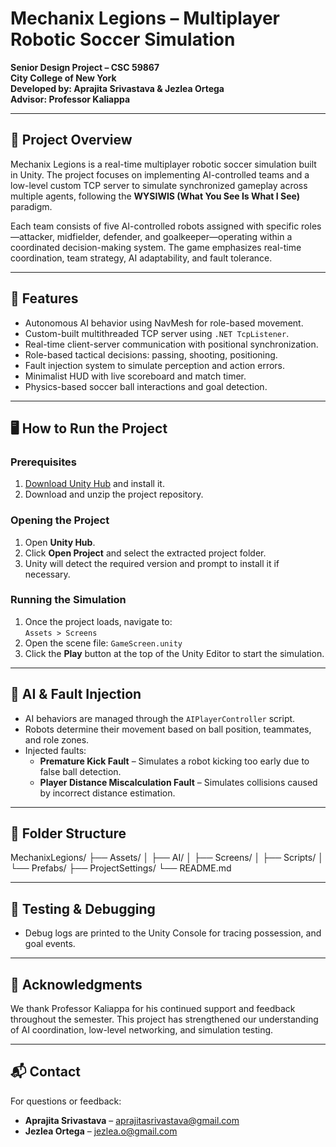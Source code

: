 # Mechanix Legions – Multiplayer Robotic Soccer Simulation

**Senior Design Project – CSC 59867**  
**City College of New York**  
**Developed by: Aprajita Srivastava & Jezlea Ortega**  
**Advisor: Professor Kaliappa**

---

## 📌 Project Overview

Mechanix Legions is a real-time multiplayer robotic soccer simulation built in Unity. The project focuses on implementing AI-controlled teams and a low-level custom TCP server to simulate synchronized gameplay across multiple agents, following the **WYSIWIS (What You See Is What I See)** paradigm.

Each team consists of five AI-controlled robots assigned with specific roles—attacker, midfielder, defender, and goalkeeper—operating within a coordinated decision-making system. The game emphasizes real-time coordination, team strategy, AI adaptability, and fault tolerance.

---

## 🚀 Features

- Autonomous AI behavior using NavMesh for role-based movement.
- Custom-built multithreaded TCP server using `.NET TcpListener`.
- Real-time client-server communication with positional synchronization.
- Role-based tactical decisions: passing, shooting, positioning.
- Fault injection system to simulate perception and action errors.
- Minimalist HUD with live scoreboard and match timer.
- Physics-based soccer ball interactions and goal detection.

---

## 🖥️ How to Run the Project

### Prerequisites

1. [Download Unity Hub](https://unity.com/download) and install it.
2. Download and unzip the project repository.

### Opening the Project

1. Open **Unity Hub**.
2. Click **Open Project** and select the extracted project folder.
3. Unity will detect the required version and prompt to install it if necessary.

### Running the Simulation

1. Once the project loads, navigate to:  
   `Assets > Screens`
2. Open the scene file: `GameScreen.unity`
3. Click the **Play** button at the top of the Unity Editor to start the simulation.

---

## 🧠 AI & Fault Injection

- AI behaviors are managed through the `AIPlayerController` script.
- Robots determine their movement based on ball position, teammates, and role zones.
- Injected faults:
  - **Premature Kick Fault** – Simulates a robot kicking too early due to false ball detection.
  - **Player Distance Miscalculation Fault** – Simulates collisions caused by incorrect distance estimation.

---

## 📁 Folder Structure

MechanixLegions/
├── Assets/
│ ├── AI/
│ ├── Screens/
│ ├── Scripts/
│ └── Prefabs/
├── ProjectSettings/
└── README.md

---

## 🧪 Testing & Debugging
- Debug logs are printed to the Unity Console for tracing possession, and goal events.

---

## 📝 Acknowledgments

We thank Professor Kaliappa for his continued support and feedback throughout the semester. This project has strengthened our understanding of AI coordination, low-level networking, and simulation testing.

---

## 📬 Contact

For questions or feedback:
- **Aprajita Srivastava** – aprajitasrivastava@gmail.com  
- **Jezlea Ortega** – jezlea.o@gmail.com
